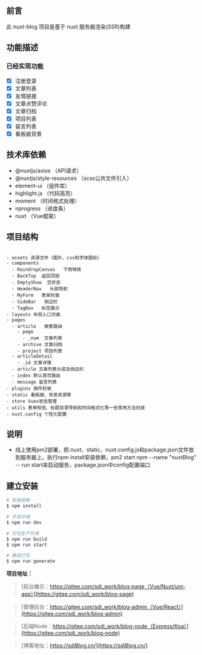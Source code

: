 ## 前言

此 nuxt-blog 项目是基于 nuxt 服务器渲染(SSR)构建

## 功能描述

### 已经实现功能

- [x] 注册登录
- [x] 文章列表
- [x] 友情链接
- [x] 文章点赞评论
- [x] 文章归档
- [x] 项目列表
- [x] 留言列表
- [x] 看板娘背景

## 技术库依赖

- @nuxtjs/axios （API请求）
- @nuxtjs/style-resources  （scss公共文件引入）
- element-ui  （组件库）
- highlight.js （代码高亮）
- moment  （时间格式处理）
- nprogress    （进度条）
- nuxt  （Vue框架）

## 项目结构

```

- assets 资源文件（图片、css和字体图标）
- components
  - RaindropCanvas   下雨特效
  - BackTop  返回顶部
  - EmptyShow  空状态
  - HeaderNav   头部导航
  - MyForm   表单封装
  - SideBar   侧边栏
  - TagBox   标签展示
- layouts 布局入口页面
- pages
  - article   嵌套路由
    - page
      - _num  文章列表
    - archive 文章归档
    - project 项目列表
  - articleDetail
    - _id 文章详情
  - article 文章列表头部及侧边栏
  - index 默认首页路由
  - message 留言列表
- plugins 插件封装
- static 看板娘、背景资源等
- store Vuex状态管理
- utils 表单校验、标题目录导航和时间格式化等一些常用方法封装
- nuxt.config 个性化配置

```

## 说明

- 线上使用pm2部署，把.nuxt、static、nuxt.config.js和package.json文件放到服务器上，执行npm install安装依赖，pm2 start npm --name "nuxtBlog" -- run start来启动服务，package.json中config配置端口

## 建立安装

```bash
# 安装依赖
$ npm install

# 开发环境
$ npm run dev

# 打包生产环境
$ npm run build
$ npm run start

# 静态打包
$ npm run generate
```

**项目地址：**

> [前台展示：https://gitee.com/sdj_work/blog-page（Vue/Nuxt/uni-app）](https://gitee.com/sdj_work/blog-page)

> [管理后台：https://gitee.com/sdj_work/blog-admin（Vue/React）](https://gitee.com/sdj_work/blog-admin)

> [后端Node：https://gitee.com/sdj_work/blog-node（Express/Koa）](https://gitee.com/sdj_work/blog-node)

> [博客地址：https://sdjBlog.cn/](https://sdjBlog.cn/)
